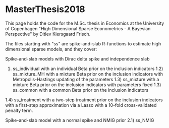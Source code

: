 # MasterThesis2018

This page holds the code for the M.Sc. thesis in Economics at the University of Copenhagen "High Dimensional Sparse 
Econometrics - A Bayesian Perspective" by Ditlev Kiersgaard Frisch.

The files starting with "ss" are spike-and-slab R-functions to estimate high dimensional sparse models, and they cover:

Spike-and-slab models with Dirac delta spike and independence slab
  1) ss_individual with an individual Beta prior on the inclusion indicators
  1.2) ss_mixture_MH with a mixture Beta prior on the inclusion indicators with Metropolis-Hastings updating of the parameters
  1.3) ss_mixture with a mixture Beta prior on the inclusion indicators with parameters fixed
  1.3) ss_common with a common Beta prior on the inclusion indicators
  
  1.4) ss_treatment with a two-step treatment prior on the inclusion indicators with a first-step approximation via a Lasso          with a 10-fold cross-validated penalty term.
  
Spike-and-slab model with a normal spike and NMIG prior
  2.1) ss_NMIG

       

